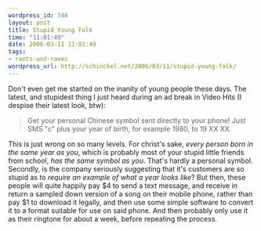 ```yaml
--- 
wordpress_id: 748
layout: post
title: Stupid Young Folk
time: "11:01:49"
date: 2006-03-11 11:01:49
tags: 
- rants-and-raves
wordpress_url: http://schinckel.net/2006/03/11/stupid-young-folk/
---
```

Don't even get me started on the inanity of young people these days. The latest, and stupidest thing I just heard during an ad break in Video Hits (I despise their latest look, btw): 

> Get your personal Chinese symbol sent directly to your phone! Just SMS "c" plus your year of birth, for example 1980, to 19 XX XX.

This is just wrong on so many levels. For christ's sake, _every person born in the same year as you_, which is probably most of your stupid little friends from school, _has the same symbol as you_. That's hardly a personal symbol. Secondly, is the company seriously suggesting that it's customers are so stupid as to _require an example of what a year looks like_? But then, these people will quite happily pay $4 to send a text message, and receive in return a sampled down version of a song on their mobile phone, rather than pay $1 to download it legally, and then use some simple software to convert it to a format suitable for use on said phone. And then probably only use it as their ringtone for about a week, before repeating the process. 
